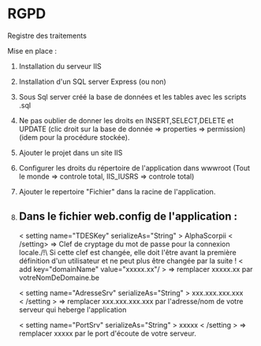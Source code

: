 # RGPD
Registre des traitements

Mise en place :

  1) Installation du serveur IIS
  2) Installation d'un SQL server Express (ou non)
  3) Sous Sql server créé la base de données et les tables avec les scripts .sql
  4) Ne pas oublier de donner les droits en INSERT,SELECT,DELETE et UPDATE (clic droit sur la base de donnée => properties => permission)
      (idem pour la procédure stockée).
  5) Ajouter le projet dans un site IIS
  6) Configurer les droits du répertoire de l'application dans wwwroot (Tout le monde => controle total, IIS_IUSRS => controle total)
  7) Ajouter le repertoire "Fichier" dans la racine de l'application.
  8) Dans le fichier web.config de l'application :
     ---------------------------------------------
     < setting name="TDESKey" serializeAs="String" >
        <value>AlphaScorpii</value>
      < /setting>
         => Clef de cryptage du mot de passe pour la connexion locale./!\ Si cette clef est changée, elle doit l'être avant la première                   définition d'un utilisateur et ne peut plus être changée par la suite !
      < add key="domainName" value="xxxxx.xx"/ >
        => remplacer xxxxx.xx par votreNomDeDomaine.be
      
      < setting name="AdresseSrv" serializeAs="String" >
        <value>xxx.xxx.xxx.xxx</value>      
      < /setting >
        => remplacer xxx.xxx.xxx.xxx par l'adresse/nom de votre serveur qui heberge l'application
     
      < setting name="PortSrv" serializeAs="String" >
        <value>xxxxx</value>
      < /setting >
         => remplacer xxxxx par le port d'écoute de votre serveur.

